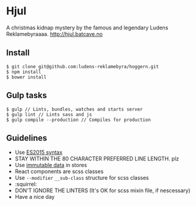 # Hjul
A christmas kidnap mystery by the famous and legendary Ludens Reklamebyraaaa. http://hjul.batcave.no

## Install
```
$ git clone git@github.com:ludens-reklamebyra/hoggern.git
$ npm install
$ bower install
```

## Gulp tasks
```
$ gulp // Lints, bundles, watches and starts server
$ gulp lint // Lints sass and js
$ gulp compile --production // Compiles for production
```

## Guidelines
- Use [ES2015 syntax](https://github.com/lukehoban/es6features)
- STAY WITHIN THE 80 CHARACTER PREFERRED LINE LENGTH. plz
- Use [immutable data](https://facebook.github.io/immutable-js/) in stores
- React components are scss classes
- Use `--modifier` `__sub-class` structure for scss classes
- :squirrel:
- DON'T IGNORE THE LINTERS (It's OK for scss mixin file, if nescessary)
- Have a nice day
